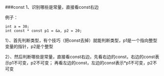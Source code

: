 ###const
1、识别哪些是常量，直接看const右边

例子：
```
int a = 30;
int const * const p1 = &a, p2 = 20;
```
1）、首先判断类型，有个技巧（把const去掉）就能判断类型，p1是一个指向整型变量的指针，p2是个整型

2）、然后判断哪些是常量，直接看const右边，先看右边的const，右边的const表示p1不可变，p2不可变；
再看左边的const，左边的const表示*p1不可变，p2不可变
